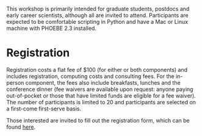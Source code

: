 
This workshop is primarily intended for graduate students, postdocs and early career scientists, although all are invited to attend.  Participants are expected to be comfortable scripting in Python and have a Mac or Linux machine with PHOEBE 2.3 installed.

# Registration
Registration costs a flat fee of $100 (for either or both components) and includes registration, computing costs and consulting fees. For the in-person component, the fees also include breakfasts, lunches and the conference dinner (fee waivers are available upon request: anyone paying out-of-pocket or those that have limited funds are eligible for a fee waiver).  The number of participants is limited to 20 and participants are selected on a first-come first-serve basis.

Those interested are invited to fill out the registration form, which can be found [here](https://forms.gle/FSrDbzabFAZBD7re6).
